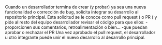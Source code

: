 Cuando un desarrollador termina de crear (y probar) ya sea una nueva funcionalidad o corrección de bug, solicita integrar su desarrollo al repositorio principal.
Esta solicitud se le conoce como pull request ( o PR ) y pide al resto del equipo desarrollador revisar el código para que ellos:
-proporcionen sus comentarios, retroalimentación o bien…
-que puedan aprobar o rechazar el PR
Una vez aprobado el pull request, el desarrollador u otro integrante puede unir el nuevo desarrollo al desarrollo principal.
